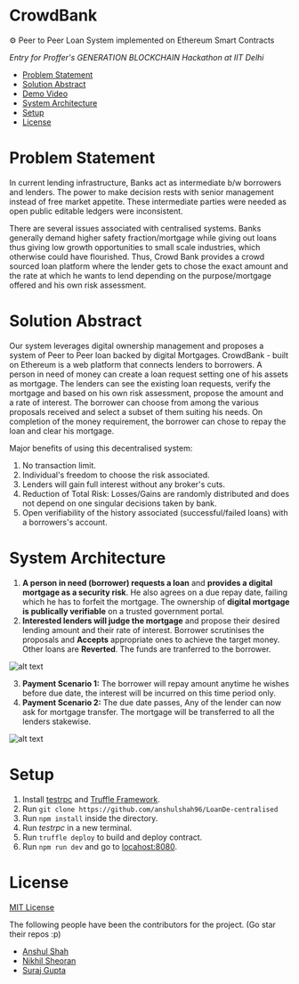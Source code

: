 CrowdBank
=========================
⚙️ Peer to Peer Loan System implemented on Ethereum Smart Contracts

_Entry for Proffer's GENERATION BLOCKCHAIN Hackathon at IIT Delhi_

  * [Problem Statement](#problem-statement)
  * [Solution Abstract](#solution-abstract)
  * [Demo Video](https://www.youtube.com/watch?v=2gzZemUs150)
  * [System Architecture](#system-architecture)
  * [Setup](#setup)
  * [License](#license)

Problem Statement
==================

In current lending infrastructure, Banks act as intermediate b/w borrowers and lenders. The power to make decision rests with senior management instead of free market appetite. These intermediate parties were needed as open public editable ledgers were inconsistent.

There are several issues associated with centralised systems. Banks generally demand higher safety fraction/mortgage while giving out loans thus giving low growth opportunities to small scale industries, which otherwise could have flourished. Thus, Crowd Bank provides a crowd sourced loan platform where the lender gets to chose the exact amount and the rate at which he wants to lend depending on the purpose/mortgage offered and his own risk assessment. 

Solution Abstract
=====================

Our system leverages digital ownership management and proposes a system of Peer to Peer loan backed by digital Mortgages.
CrowdBank - built on Ethereum is a web platform that connects lenders to borrowers. A person in need of money can create a loan request setting one of his assets as mortgage. The lenders can see the existing loan requests, verify the mortgage and based on his own risk assessment, propose the amount and a rate of interest. The borrower can choose from among the various proposals received and select a subset of them suiting his needs. On completion of the money requirement, the borrower can chose to repay the loan and clear his mortgage.

Major benefits of using this decentralised system:
1. No transaction limit.
2. Individual's freedom to choose the risk associated.
3. Lenders will gain full interest without any broker's cuts. 
4. Reduction of Total Risk: Losses/Gains are randomly distributed and does not depend on one singular decisions taken by bank.
5. Open verifiability of the history associated (successful/failed loans) with a borrowers's account.

System Architecture
===========================

1. **A person in need (borrower) requests a loan** and **provides a digital mortgage as a security risk**. He also agrees on a due repay date, failing which he has to forfeit the mortgage. 
The ownership of **digital mortgage is publically verifiable** on a trusted government portal.
2. **Interested lenders will judge the mortgage** and propose their desired lending amount and their rate of interest. 
Borrower scrutinises the proposals and **Accepts** appropriate ones to achieve the target money. Other loans are **Reverted**. The funds are tranferred to the borrower.

![alt text](https://lh4.googleusercontent.com/oonjo_IALmIaF4nlc5O1Xyw0gAE8-EhjmQC8yM8v2CsdujjyPCzBr6cn6QwG8wc15kdKtdxGAzdBIQptuKVxbPUqcUNRq6tMmCkZPqd2NvK2yvZ_tUNotFe7lgEvFtMkzRm5Uppm "")

3. **Payment Scenario 1:** The borrower will repay amount anytime he wishes before due date, the interest will be incurred on this time period only.
4. **Payment Scenario 2:**  The due date passes, Any of the lender can now ask for mortgage transfer. The mortgage will be transferred to all the lenders stakewise.

![alt text](https://lh4.googleusercontent.com/vUDc-Sa8psKmRGXyoGeq1F22_f20VpIOlBSqJ6upDfQKpJZhEl2C9sCrLJ3yvhtQN2URLva3yAgh4xNLPTe2MceL5jyPlWPqBDtQdlTK8ePJGRoZPN79dlXxu5n2By6Mk5a1uDrk "Logo Title Text 1")

Setup
========
1. Install [testrpc]() and [Truffle Framework]().
2. Run ```git clone https://github.com/anshulshah96/LoanDe-centralised```
3. Run ```npm install``` inside the directory.
4. Run _testrpc_ in a new terminal.
5. Run ```truffle deploy``` to build and deploy contract.
6. Run ```npm run dev``` and go to [locahost:8080](http://localhost:8080).

License
===========

[MIT License](https://anshul.mit-license.org/)

The following people have been the contributors for the project. (Go star their repos :p)
 * [Anshul Shah](https://github.com/anshulshah96) 
 * [Nikhil Sheoran](https://github.com/nikhil96sher)
 * [Suraj Gupta](https://github.com/surajgupta97)

